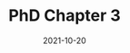 ---
layout: default
modal-id: 3
date: 2021-10-20
img: t2d.png
alt: image-alt
title: PhD Chapter 3
project-date: Test
client: Test
category: Test
description: Type 2 diabetes (T2D) is a life-threatening disease which comes with a great economic burden and potential loss of life. It is characterized by both an altered metabolism and hightened immune state. Several immune cell subtypes (e.g. neutrophil count) have been associated with an increased risk and mortality of T2D. I am using genetic data from the <a href="http://diagram-consortium.org/index.html">DIAGRAM</a> consortium to perform a <a href="https://academic.oup.com/ije/article/32/1/1/642797">Mendelian randomization</a> analysis to study the relationship between immune cells in circulation and T2D. I am also looking at how immune cells might mediate the known link between T2D and colorectal cancer.
---